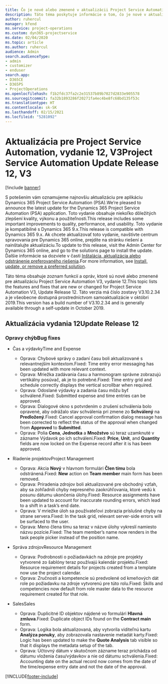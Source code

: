 ```yaml
---
title: Čo je nové alebo zmenené v aktualizácii Project Service Automation, vydanie 12, V3
description: Táto téma poskytuje informácie o tom, čo je nové v aktualizácii Project Service Automation, vydanie 12, V3.
author: ruhercul
manager: kfend
ms.service: project-operations
ms.custom: dyn365-projectservice
ms.date: 02/04/2020
ms.topic: article
ms.author: ruhercul
audience: Admin
search.audienceType:
- admin
- customizer
- enduser
search.app:
- D365CE
- D365PS
- ProjectOperations
ms.openlocfilehash: f1b2fdc37fa2c2e31537b89b7027d2833e905578
ms.sourcegitcommit: fa32b1893286f20271fa4ec4be8fc68bd135f53c
ms.translationtype: HT
ms.contentlocale: sk-SK
ms.lasthandoff: 02/15/2021
ms.locfileid: "5281092"
---
```

# <a name="project-service-automation-update-release-12-v3"></a><span data-ttu-id="e60a9-103">Aktualizácia pre Project Service Automation, vydanie 12, V3</span><span class="sxs-lookup"><span data-stu-id="e60a9-103">Project Service Automation Update Release 12, V3</span></span>

[!include [banner](../includes/psa-now-project-operations.md)]

<span data-ttu-id="e60a9-104">S potešením vám oznamujeme najnovšiu aktualizáciu pre aplikáciu Dynamics 365 Project Service Automation (PSA).</span><span class="sxs-lookup"><span data-stu-id="e60a9-104">We’re pleased to announce the latest update for the Dynamics 365 Project Service Automation (PSA) application.</span></span> <span data-ttu-id="e60a9-105">Toto vydanie obsahuje niekoľko dôležitých zlepšení kvality, výkonu a použiteľnosti.</span><span class="sxs-lookup"><span data-stu-id="e60a9-105">This release includes some important improvements to quality, performance, and usability.</span></span> <span data-ttu-id="e60a9-106">Toto vydanie je kompatibilné s Dynamics 365 9.x.</span><span class="sxs-lookup"><span data-stu-id="e60a9-106">This release is compatible with Dynamics 365 9.x.</span></span> <span data-ttu-id="e60a9-107">Ak chcete aktualizovať toto vydanie, navštívte centrum spravovania pre Dynamics 365 online, prejdite na stránku riešení a nainštalujte aktualizáciu.</span><span class="sxs-lookup"><span data-stu-id="e60a9-107">To update to this release, visit the Admin Center for Dynamics 365 online, and go to the solutions page to install the update.</span></span> <span data-ttu-id="e60a9-108">Ďalšie informácie sa dozviete v časti [Inštalácia, aktualizácia alebo odstránenie preferovaného riešenia](https://docs.microsoft.com/power-platform/admin/install-remove-preferred-solution).</span><span class="sxs-lookup"><span data-stu-id="e60a9-108">For more information, see [Install, update, or remove a preferred solution](https://docs.microsoft.com/power-platform/admin/install-remove-preferred-solution).</span></span>

<span data-ttu-id="e60a9-109">Táto téma obsahuje zoznam funkcií a opráv, ktoré sú nové alebo zmenené pre aktualizáciu Project Service Automation V3, vydanie 12.</span><span class="sxs-lookup"><span data-stu-id="e60a9-109">This topic lists the features and fixes that are new or changed for Project Service Automation V3, Update Release 12.</span></span> <span data-ttu-id="e60a9-110">Táto verzia má číslo zostavy V3.10.2.34 a je všeobecne dostupná prostredníctvom samoaktualizácie v októbri 2019.</span><span class="sxs-lookup"><span data-stu-id="e60a9-110">This version has a build number of V3.10.2.34 and is generally available through a self-update in October 2019.</span></span>

## <a name="update-release-12"></a><span data-ttu-id="e60a9-111">Aktualizácia vydania 12</span><span class="sxs-lookup"><span data-stu-id="e60a9-111">Update Release 12</span></span>

### <a name="bug-fixes"></a><span data-ttu-id="e60a9-112">Opravy chýb</span><span class="sxs-lookup"><span data-stu-id="e60a9-112">Bug fixes</span></span>

- <span data-ttu-id="e60a9-113">Čas a výdavky</span><span class="sxs-lookup"><span data-stu-id="e60a9-113">Time and Expense</span></span>

    - <span data-ttu-id="e60a9-114">Oprava: Chybové správy o zadaní času boli aktualizované s relevantnejším kontextom.</span><span class="sxs-lookup"><span data-stu-id="e60a9-114">Fixed: Time entry error messaging has been updated with more relevant context.</span></span>
    - <span data-ttu-id="e60a9-115">Oprava: Mriežka zadávania času a harmonogram správne zobrazujú vertikálny posúvač, ak je to potrebné.</span><span class="sxs-lookup"><span data-stu-id="e60a9-115">Fixed: Time entry grid and schedule correctly displays the vertical scrollbar when required.</span></span>
    - <span data-ttu-id="e60a9-116">Oprava: Odoslané výdavky a zadania času môžu byť schválené.</span><span class="sxs-lookup"><span data-stu-id="e60a9-116">Fixed: Submitted expense and time entries can be approved.</span></span>
    - <span data-ttu-id="e60a9-117">Oprava: Dialogové okno s potvrdením o zrušení schválenia bolo opravené, aby odrážalo stav schválenia pri zmene zo **Schválený** na **Predložený**.</span><span class="sxs-lookup"><span data-stu-id="e60a9-117">Fixed: Cancel approval confirmation dialog message has been corrected to reflect the status of the approval when changed from **Approved** to **Submitted**.</span></span>
    - <span data-ttu-id="e60a9-118">Oprava: Polia **Cena**, **Jednotka** a **Množstvo** sú teraz uzamknuté v zázname Výdavok po ich schválení.</span><span class="sxs-lookup"><span data-stu-id="e60a9-118">Fixed: **Price**, **Unit**, and **Quantity** fields are now locked on the Expense record after it is has been approved.</span></span>

- <span data-ttu-id="e60a9-119">Riadenie projektov</span><span class="sxs-lookup"><span data-stu-id="e60a9-119">Project Management</span></span>

    - <span data-ttu-id="e60a9-120">Oprava: Akcia **Nový** v hlavnom formulári **Člen tímu** bola odstránená.</span><span class="sxs-lookup"><span data-stu-id="e60a9-120">Fixed: **New** action on **Team member** main form has been removed.</span></span>
    - <span data-ttu-id="e60a9-121">Oprava: Priradenia zdrojov boli aktualizované pre obchodný vzťah, aby sa zohľadnili chyby nepresného zaokrúhľovania, ktoré vedú k posunu dátumu ukončenia úlohy.</span><span class="sxs-lookup"><span data-stu-id="e60a9-121">Fixed: Resource assignments have been updated to account for inaccurate rounding errors, which lead to a shift in a task’s end date.</span></span>
    - <span data-ttu-id="e60a9-122">Oprava: V mriežke úloh sa používateľovi zobrazia príslušné chyby na strane servera.</span><span class="sxs-lookup"><span data-stu-id="e60a9-122">Fixed: In the task grid, relevant server-side errors will be surfaced to the user.</span></span>
    - <span data-ttu-id="e60a9-123">Oprava: Meno člena tímu sa teraz v názve úlohy vykreslí namiesto názvu pozície.</span><span class="sxs-lookup"><span data-stu-id="e60a9-123">Fixed: The team member’s name now renders in the task people picker instead of the position name.</span></span>

- <span data-ttu-id="e60a9-124">Správa zdrojov</span><span class="sxs-lookup"><span data-stu-id="e60a9-124">Resource Management</span></span>

    - <span data-ttu-id="e60a9-125">Oprava: Podrobnosti o požiadavkách na zdroje pre projekty vytvorené zo šablóny teraz používajú kalendár projektu.</span><span class="sxs-lookup"><span data-stu-id="e60a9-125">Fixed: Resource requirement details for projects created from a template now use the project calendar.</span></span>
    - <span data-ttu-id="e60a9-126">Oprava: Zručnosti a kompetencie sú predvolené od kmeňových dát role po požiadavku na zdroje vytvorenú pre túto rolu.</span><span class="sxs-lookup"><span data-stu-id="e60a9-126">Fixed: Skills and competencies now default from role master data to the resource requirement created for that role.</span></span>

- <span data-ttu-id="e60a9-127">Sales</span><span class="sxs-lookup"><span data-stu-id="e60a9-127">Sales</span></span>

    - <span data-ttu-id="e60a9-128">Oprava: Duplicitné ID objektov nájdené vo formulári **Hlavná zmluva**.</span><span class="sxs-lookup"><span data-stu-id="e60a9-128">Fixed: Duplicate object IDs found on the **Contract main** form.</span></span>
    - <span data-ttu-id="e60a9-129">Oprava: Logika bola aktualizovaná, aby vytvorila viditeľnú kartu **Analýza ponuky**, aby zobrazovala nastavenie metadát karty.</span><span class="sxs-lookup"><span data-stu-id="e60a9-129">Fixed: Logic has been updated to make the **Quote Analysis** tab visible so that it displays the metadata setup of the tab.</span></span>
    - <span data-ttu-id="e60a9-130">Oprava: Účtovný dátum v skutočnom zázname teraz prichádza od dátumu vloženia času/výdavkov a nie od dátumu schválenia.</span><span class="sxs-lookup"><span data-stu-id="e60a9-130">Fixed: Accounting date on the actual record now comes from the date of the time/expense entry date and not the date of the approval.</span></span>


[!INCLUDE[footer-include](../includes/footer-banner.md)]